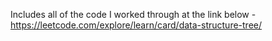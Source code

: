 Includes all of the code I worked through at the link below -
https://leetcode.com/explore/learn/card/data-structure-tree/
